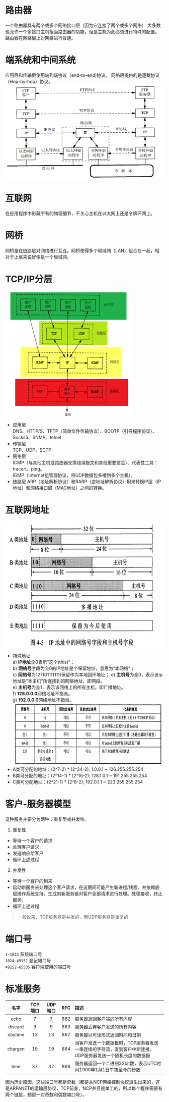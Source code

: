 # 路由器
一个路由器具有两个或多个网络接口层（因为它连接了两个或多个网络）
大多数也允许一个多接口主机担当路由器的功能，但是主机为此必须进行特殊的配置。
路由器在网络层上对网络进行互连。

# 端系统和中间系统
应用层和传输层使用端到端协议（end-to-end)协议。
网络层提供的是逐跳协议（Hop-by-hop）协议。
<img src="images/image_protocol_feature.png" 
 width = "500" height = "300" alt="协议分析" align=center />

# 互联网
在应用程序中影藏所有的物理细节，不关心主机在以太网上还是令牌环网上。

# 网桥
网桥是在链路层对网络进行互连。网桥使得多个局域网（LAN）组合在一起，相对于上层来说好像是一个局域网。

# TCP/IP分层
<img src="images/image_protocol_layer.png" 
 width = "400" height = "400" alt="协议分析" align=center />
 * 应用层  
 DNS、HTTP/S、TFTP（简单文件传输协议）、BOOTP（引导程序协议）、Socks5、SNMP、telnet
 * 传输层  
 TCP、UDP、SCTP
 * 网络层  
 ICMP（与其他主机或路由器交换错误报文和其他重要信息）、代表性工具：tracert、ping。   
 IGMP（Internet组管理协议，将UDP数据包多播到多个主机）。
 * 链路层
 ARP（地址解析协议）和RARP（逆地址解析协议）用来转换IP层（IP地址）和网络接口层（MAC地址）之间的转换。
 
# 互联网地址
<img src="images/image_ip_classfy.png" 
 width = "600" height = "400" alt="协议分析" align=center />　
* 特殊地址  
a) **IP地址**全0表示”这个(this)“；   
b) **网络号**字段为全0的IP地址是个保留地址，意思为“本网络”；  
c) **网络号**为127(01111111)保留作为本地回环地址；
d) **主机号**为全0，表示该ip地址是“本主机”所连接到的网络地址，即网段。   
e) **主机号**为全1，表示该网络上的所有主机，即广播地址。  
f) **128.0.0.0**网络地址不指派。   
g) **192.0.0.0**网络地址不指派。  
<img src="images/image_no_use_ip.png" 
 width = "600" height = "200" alt="协议分析" align=center />　  
* A类可分配的地址：(2^7-2) * (2^24-2); 1.0.0.1 ~ 126.255.255.254   
* B类可分配的地址：(2^14-1) * (2^16-2); 128.1.0.1 ~ 191.255.255.254
* C类可分配地址：(2^21-1) * (2^8-2); 192.0.1.1 ~ 223.255.255.254

# 客户-服务器模型
这种服务主要分为两种：重复型或并发性。  
1. 重复性  
* 等待一个客户的请求
* 处理客户请求
* 发送响应给客户
* 循环上述过程
2. 并发性  
* 等待一个客户的到来
* 启动新服务来处理这个客户请求，在这期间可能产生新进程/线程、并依赖底层操作系统支持。生成的新服务器对客户全部请求进行处理。处理接收，终止服务。
* 循环上述过程  
>一般说来，TCP服务器是并发的，而UDP服务器是重复的

# 端口号
`1~1023`            系统端口号   
`1024~49151`        登记端口号   
`49152~65535`       客户端使用的端口号  


# 标准服务
|名字|TCP端口|UDP端口|RFC|描述|
|:-:|:-:|:-:|:-:|:-|
|echo|7|7|862|服务器返回客户端的所有内容|
|discard|9|9|863|服务器丢弃客户发送的所有内容|
|daytime|13|13|867|服务器以可读形式返回时间和日期|
|chargen|19|19|864|当客户发送一个数据报时，TCP服务器发送一串连续的字符流，直到客户中断连接。UDP服务器发送一个随机长度的数据报|
|time|37|37|868|服务器返回一个二进制32bit数，表示UTC时间1900年1月1日午夜至今的秒数|


因为历史原因，这些端口号都是奇数（都是从NCP网络控制协议派生出来的，这是ARPANET的运输层协议，TCP前身，NCP并且是单工的，所以每个程序需要有两个链接，预留一对奇数和偶数端口号）。
